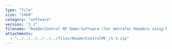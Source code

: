 ```yaml
---
type: "file"
size: "14kB"
category: "software"
version: "3.1"
filename: "ReaderControl MF Demo-Software (for metraTec Readers using MIFARE Technologie)"
attachments:
  - "../../../../../../files/ReaderControlMF_r1-3.zip"
---
```

